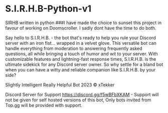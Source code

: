 # S.I.R.H.B-Python-v1
SIRHB written in python
###I have made the choice to sunset this project in favour of working on Doomscroller. I sadly dont have the time to do both.

Say hello to S.I.R.H.B. - the bot that's ready to help you rule your Discord server with an iron fist... wrapped in a velvet glove. This versatile bot can handle everything from moderation to answering frequently asked questions, all while bringing a touch of humor and wit to your server. With customizable features and lightning-fast response times, S.I.R.H.B. is the ultimate sidekick for any Discord server owner. So why settle for a bland bot when you can have a witty and reliable companion like S.I.R.H.B. by your side?

Slightly Intelligent Really Helpful Bot 2023 © xTekker

Discord Server for Support https://discord.gg/f5wBFbXKAM - Support will not be given for self hosted versions of this bot, Only bots invited from Top.gg will be provided with support.

